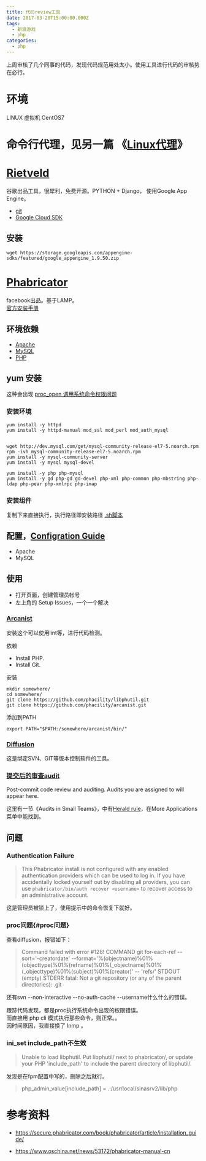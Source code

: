 ```yaml
---
title: 代码review工具
date: 2017-03-20T15:00:00.000Z
tags:
  - 新浪游戏
  - php
categories:
  - php
---
```


上周审核了几个同事的代码，发现代码规范用处太小。使用工具进行代码的审核势在必行。

<!-- MORE -->

 # 环境

LINUX 虚拟机 CentOS7

# 命令行代理，见另一篇 《[Linux代理](/Linux代理/)》

# [Rietveld](http://code.google.com/p/rietveld/)

谷歌出品工具，很犀利，免费开源。PYTHON + Django， 使用Google App Engine。

- [git](https://github.com/rietveld-codereview/rietveld)
- [Google Cloud SDK](https://cloud.google.com/sdk/docs/)

## 安装

```
wget https://storage.googleapis.com/appengine-sdks/featured/google_appengine_1.9.50.zip
```

# [Phabricator](https://www.phacility.com/phabricator/)

facebook出品。基于LAMP。<br>
[官方安装手册](https://secure.phabricator.com/book/phabricator/article/installation_guide/)

## 环境依赖

- [Apache](https://httpd.apache.org/download.cgi)
- [MySQL](https://www.mysql.com/downloads/)
- [PHP](http://php.net/downloads.php)

## yum 安装

这种会出现 [proc_open 调用系统命令权限问题](#proc问题)

### 安装环境

```
yum install -y httpd
yum install -y httpd-manual mod_ssl mod_perl mod_auth_mysql


wget http://dev.mysql.com/get/mysql-community-release-el7-5.noarch.rpm
rpm -ivh mysql-community-release-el7-5.noarch.rpm
yum install -y mysql-community-server
yum install -y mysql mysql-devel

yum install -y php php-mysql
yum install -y gd php-gd gd-devel php-xml php-common php-mbstring php-ldap php-pear php-xmlrpc php-imap
```

### 安装组件

复制下来直接执行，执行路径即安装路径 [.sh脚本](https://secure.phabricator.com/source/phabricator/browse/master/scripts/install/install_rhel-derivs.sh)

## 配置，[Configration Guide](https://secure.phabricator.com/book/phabricator/article/configuration_guide/)

- Apache
- MySQL

## 使用

- 打开页面，创建管理员帐号
- 左上角的 Setup Issues，一个一个解决

### [Arcanist](https://secure.phabricator.com/book/phabricator/article/arcanist_quick_start/)

安装这个可以使用lint等，进行代码检测。  

依赖

- Install PHP.
- Install Git.

安装

```
mkdir somewhere/
cd somewhere/
git clone https://github.com/phacility/libphutil.git
git clone https://github.com/phacility/arcanist.git
```

添加到PATH

```
export PATH="$PATH:/somewhere/arcanist/bin/"
```

####

### [Diffusion](https://secure.phabricator.com/book/phabricator/article/diffusion/)

这是绑定SVN、GIT等版本控制软件的工具。

### [提交后的审查audit](https://secure.phabricator.com/book/phabricator/article/audit/)

Post-commit code review and auditing. Audits you are assigned to will appear here.

这里有一节《Audits in Small Teams》，中有[Herald rule](https://secure.phabricator.com/book/phabricator/article/herald/)，在More Applications菜单中能找到。

## 问题

### Authentication Failure

> This Phabricator install is not configured with any enabled authentication providers which can be used to log in. If you have accidentally locked yourself out by disabling all providers, you can use `phabricator/bin/auth recover <username>` to recover access to an administrative account.

这是管理员被锁上了，使用提示中的命令恢复下就好。

### proc问题{#proc问题}

查看diffusion，报错如下：

> Command failed with error #128! COMMAND git for-each-ref --sort='-creatordate' --format='%(objectname)%01%(objecttype)%01%(refname)%01%(_objectname)%01%(_objecttype)%01%(subject)%01%(creator)' -- 'refs/' STDOUT (empty) STDERR fatal: Not a git repository (or any of the parent directories): .git

还有svn --non-interactive --no-auth-cache --username什么什么的错误。

跟踪代码发现，都是proc执行系统命令出现的权限错误。<br>
而直接用 php cli 模式执行那些命令，则正常。。<br>
因时间原因，我直接换了 lnmp 。

### ini_set include_path不生效

> Unable to load libphutil. Put libphutil/ next to phabricator/, or update your PHP 'include_path' to include the parent directory of libphutil/.

发现是在fpm配置中写的，删除之后就行。

> php_admin_value[include_path] = .:/usr/local/sinasrv2/lib/php

# 参考资料

- <https://secure.phabricator.com/book/phabricator/article/installation_guide/>

- <https://www.oschina.net/news/53172/phabricator-manual-cn>
